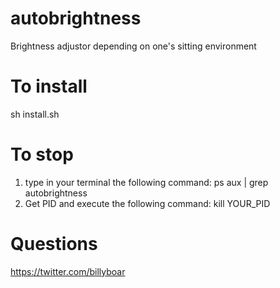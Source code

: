 autobrightness
==============

Brightness adjustor depending on one's sitting environment



To install
==============
sh install.sh

To stop
==============
1. type in your terminal the following command:
    ps aux | grep autobrightness
2. Get PID and execute the following command:
    kill YOUR_PID

Questions
==============
https://twitter.com/billyboar
